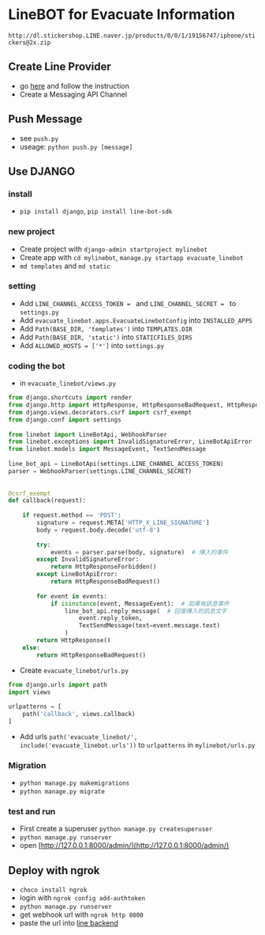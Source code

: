 # LineBOT for Evacuate Information
`http://dl.stickershop.LINE.naver.jp/products/0/0/1/19156747/iphone/stickers@2x.zip`
## Create Line Provider

- go [here](https://developers.line.biz/zh-hant/) and follow the instruction
- Create a Messaging API Channel

## Push Message

- see `push.py`
- useage: `python push.py [message]`

## Use DJANGO

### install
- `pip install django`, `pip install line-bot-sdk`

### new project
- Create project with `django-admin startproject mylinebot`
- Create app with `cd mylinebot`,  `manage.py startapp evacuate_linebot`
- `md templates` and `md static`

### setting
- Add `LINE_CHANNEL_ACCESS_TOKEN = ` and `LINE_CHANNEL_SECRET = ` to `settings.py`
- Add `evacuate_linebot.apps.EvacuateLinebotConfig` into `INSTALLED_APPS`
- Add `Path(BASE_DIR, 'templates')` into `TEMPLATES.DIR`
- Add `Path(BASE_DIR, 'static')` into `STATICFILES_DIRS`
- Add `ALLOWED_HOSTS = ['*']` into `settings.py`

### coding the bot

- in `evacuate_linebot/views.py`

```python
from django.shortcuts import render
from django.http import HttpResponse, HttpResponseBadRequest, HttpResponseForbidden
from django.views.decorators.csrf import csrf_exempt
from django.conf import settings
 
from linebot import LineBotApi, WebhookParser
from linebot.exceptions import InvalidSignatureError, LineBotApiError
from linebot.models import MessageEvent, TextSendMessage
 
line_bot_api = LineBotApi(settings.LINE_CHANNEL_ACCESS_TOKEN)
parser = WebhookParser(settings.LINE_CHANNEL_SECRET)
 
 
@csrf_exempt
def callback(request):
 
    if request.method == 'POST':
        signature = request.META['HTTP_X_LINE_SIGNATURE']
        body = request.body.decode('utf-8')
 
        try:
            events = parser.parse(body, signature)  # 傳入的事件
        except InvalidSignatureError:
            return HttpResponseForbidden()
        except LineBotApiError:
            return HttpResponseBadRequest()
 
        for event in events:
            if isinstance(event, MessageEvent):  # 如果有訊息事件
                line_bot_api.reply_message(  # 回復傳入的訊息文字
                    event.reply_token,
                    TextSendMessage(text=event.message.text)
                )
        return HttpResponse()
    else:
        return HttpResponseBadRequest()
```

- Create `evacuate_linebot/urls.py`

```python
from django.urls import path
import views
 
urlpatterns = [
    path('callback', views.callback)
]
```

- Add urls `path('evacuate_linebot/', include('evacuate_linebot.urls'))` to `urlpatterns` in `mylinebot/urls.py`
    
### Migration

- `python manage.py makemigrations`
- `python manage.py migrate`

### test and run

- First create a superuser `python manage.py createsuperuser`
- `python manage.py runserver`
- open [http://127.0.0.1:8000/admin/](http://127.0.0.1:8000/admin/)

## Deploy with ngrok

- `choco install ngrok`
- login with `ngrok config add-authtoken `
- `python manage.py runserver`
- get webhook url with `ngrok http 8000`
- paste the url into [line backend](https://manager.line.biz/account/@482cailh/setting/messaging-api)
